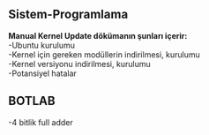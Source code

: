 ## Sistem-Programlama

<b>Manual Kernel Update dökümanın şunları içerir:</b><br>
-Ubuntu kurulumu<br>
-Kernel için gereken modüllerin indirilmesi, kurulumu<br>
-Kernel versiyonu indirilmesi, kurulumu<br>
-Potansiyel hatalar<br>

## BOTLAB
-4 bitlik full adder

